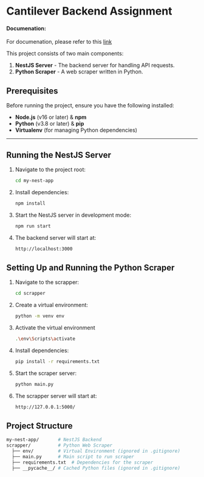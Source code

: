 ﻿# Cantilever Backend Assignment

#### Documenation:  
For documenation, please refer to this [link](https://github.com/deepanshupal09/CantileverBackendAssignment/blob/main/Documentation.md)
 
This project consists of two main components:
1. **NestJS Server** - The backend server for handling API requests.
2. **Python Scraper** - A web scraper written in Python.

## Prerequisites
Before running the project, ensure you have the following installed:
- **Node.js** (v16 or later) & **npm**
- **Python** (v3.8 or later) & **pip**
- **Virtualenv** (for managing Python dependencies)

---

## Running the NestJS Server

1. Navigate to the project root:
   ```sh
   cd my-nest-app

2. Install dependencies:
   ```sh
   npm install
   
3. Start the NestJS server in development mode:
     ```sh
     npm run start

4. The backend server will start at:
     ```sh
     http://localhost:3000
     
## Setting Up and Running the Python Scraper

1. Navigate to the scrapper:
   ```sh
   cd scrapper

2. Create a virtual environment:
   ```sh
   python -m venv env

3. Activate the virtual environment
     ```sh
     .\env\Scripts\activate

4. Install dependencies:
     ```sh
     pip install -r requirements.txt
     
4. Start the scraper server:
     ```sh
     python main.py
     
5. The scrapper server will start at:
     ```sh
     http://127.0.0.1:5000/
     
## Project Structure

  ```sh
  my-nest-app/       # NestJS Backend
  scrapper/          # Python Web Scraper
    ├── env/         # Virtual Environment (ignored in .gitignore)
    ├── main.py      # Main script to run scraper
    ├── requirements.txt  # Dependencies for the scraper
    ├── __pycache__/ # Cached Python files (ignored in .gitignore)


